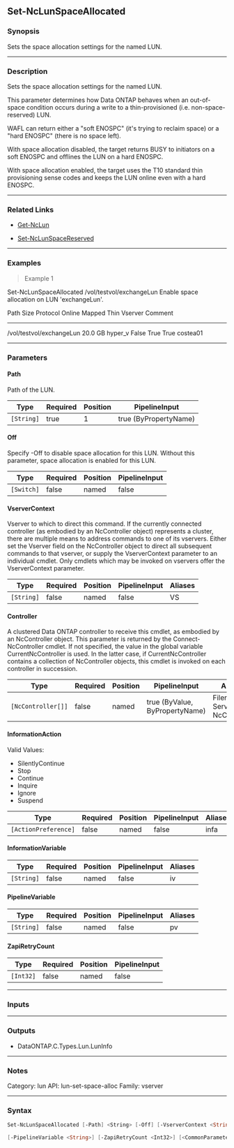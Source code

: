 Set-NcLunSpaceAllocated
-----------------------

### Synopsis
Sets the space allocation settings for the named LUN.

---

### Description

Sets the space allocation settings for the named LUN.

This parameter determines how Data ONTAP behaves when an out-of-space condition occurs during a write to a thin-provisioned (i.e. non-space-reserved) LUN.

WAFL can return either a "soft ENOSPC" (it's trying to reclaim space) or a "hard ENOSPC" (there is no space left).

With space allocation disabled, the target returns BUSY to initiators on a soft ENOSPC and offlines the LUN on a hard ENOSPC.

With space allocation enabled, the target uses the T10 standard thin provisioning sense codes and keeps the LUN online even with a hard ENOSPC.

---

### Related Links
* [Get-NcLun](Get-NcLun)

* [Set-NcLunSpaceReserved](Set-NcLunSpaceReserved)

---

### Examples
> Example 1

Set-NcLunSpaceAllocated /vol/testvol/exchangeLun
Enable space allocation on LUN 'exchangeLun'.

Path                        Size Protocol Online Mapped Thin Vserver  Comment
----                        ---- -------- ------ ------ ---- -------  -------
/vol/testvol/exchangeLun 20.0 GB hyper_v  False   True  True costea01

---

### Parameters
#### **Path**
Path of the LUN.

|Type      |Required|Position|PipelineInput        |
|----------|--------|--------|---------------------|
|`[String]`|true    |1       |true (ByPropertyName)|

#### **Off**
Specify -Off to disable space allocation for this LUN.  Without this parameter, space allocation is enabled for this LUN.

|Type      |Required|Position|PipelineInput|
|----------|--------|--------|-------------|
|`[Switch]`|false   |named   |false        |

#### **VserverContext**
Vserver to which to direct this command.  If the currently connected controller (as embodied by an NcController object) represents a cluster, there are multiple means to address commands to one of its vservers.  Either set the Vserver field on the NcController object to direct all subsequent commands to that vserver, or supply the VserverContext parameter to an individual cmdlet.  Only cmdlets which may be invoked on vservers offer the VserverContext parameter.

|Type      |Required|Position|PipelineInput|Aliases|
|----------|--------|--------|-------------|-------|
|`[String]`|false   |named   |false        |VS     |

#### **Controller**
A clustered Data ONTAP controller to receive this cmdlet, as embodied by an NcController object.  This parameter is returned by the Connect-NcController cmdlet.  If not specified, the value in the global variable CurrentNcController is used.  In the latter case, if CurrentNcController contains a collection of NcController objects, this cmdlet is invoked on each controller in succession.

|Type              |Required|Position|PipelineInput                 |Aliases                          |
|------------------|--------|--------|------------------------------|---------------------------------|
|`[NcController[]]`|false   |named   |true (ByValue, ByPropertyName)|Filer<br/>Server<br/>NcController|

#### **InformationAction**

Valid Values:

* SilentlyContinue
* Stop
* Continue
* Inquire
* Ignore
* Suspend

|Type                |Required|Position|PipelineInput|Aliases|
|--------------------|--------|--------|-------------|-------|
|`[ActionPreference]`|false   |named   |false        |infa   |

#### **InformationVariable**

|Type      |Required|Position|PipelineInput|Aliases|
|----------|--------|--------|-------------|-------|
|`[String]`|false   |named   |false        |iv     |

#### **PipelineVariable**

|Type      |Required|Position|PipelineInput|Aliases|
|----------|--------|--------|-------------|-------|
|`[String]`|false   |named   |false        |pv     |

#### **ZapiRetryCount**

|Type     |Required|Position|PipelineInput|
|---------|--------|--------|-------------|
|`[Int32]`|false   |named   |false        |

---

### Inputs

---

### Outputs
* DataONTAP.C.Types.Lun.LunInfo

---

### Notes
Category: lun
API: lun-set-space-alloc
Family: vserver

---

### Syntax
```PowerShell
Set-NcLunSpaceAllocated [-Path] <String> [-Off] [-VserverContext <String>] [-Controller <NcController[]>] [-InformationAction <ActionPreference>] [-InformationVariable <String>] 
```
```PowerShell
[-PipelineVariable <String>] [-ZapiRetryCount <Int32>] [<CommonParameters>]
```
